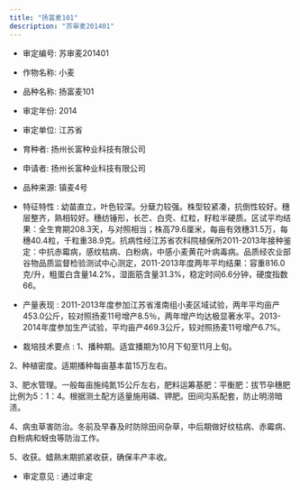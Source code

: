```yaml
---
title: "扬富麦101"
description: "苏审麦201401"
---
```

* 审定编号:  苏审麦201401

*  作物名称:  小麦

*  品种名称:  扬富麦101

*  审定年份:  2014

*  审定单位:  江苏省

* 育种者:  扬州长富种业科技有限公司

*  申请者:  扬州长富种业科技有限公司

*  品种来源:  镇麦4号

*  特征特性 : 
幼苗直立，叶色较深。分蘖力较强。株型较紧凑，抗倒性较好。穗层整齐，熟相较好。穗纺锤形，长芒、白壳、红粒，籽粒半硬质。区试平均结果：全生育期208.3天，与对照相当；株高79.6厘米，每亩有效穗31.5万，每穗40.4粒，千粒重38.9克。抗病性经江苏省农科院植保所2011-2013年接种鉴定：中抗赤霉病，感纹枯病、白粉病，中感小麦黄花叶病毒病。品质经农业部谷物品质监督检验测试中心测定，2011-2013年度两年平均结果：容重816.0克/升，粗蛋白含量14.2%，湿面筋含量31.3%，稳定时间6.6分钟，硬度指数66。
 
*  产量表现 : 
2011-2013年度参加江苏省淮南组小麦区域试验，两年平均亩产453.0公斤，较对照扬麦11号增产8.5％，两年增产均达极显著水平。2013-2014年度参加生产试验，平均亩产469.3公斤，较对照扬麦11号增产6.7%。

*  栽培技术要点 : 
1、播种期。适宜播期为10月下旬至11月上旬。
2、种植密度。适期播种每亩基本苗15万左右。
3、肥水管理。一般每亩施纯氮15公斤左右，肥料运筹基肥：平衡肥：拔节孕穗肥比例为5：1：4。根据测土配方适量施用磷、钾肥。田间沟系配套，防止明涝暗渍。
4、病虫草害防治。冬前及早春及时防除田间杂草，中后期做好纹枯病、赤霉病、白粉病和蚜虫等防治工作。
5、收获。蜡熟末期抓紧收获，确保丰产丰收。

*  审定意见 : 
通过审定
